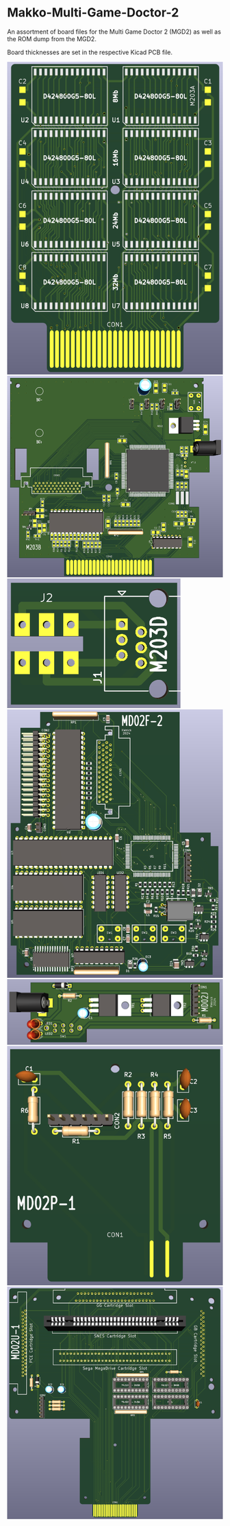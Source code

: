 # Makko-Multi-Game-Doctor-2
An assortment of board files for the Multi Game Doctor 2 (MGD2) as well as the ROM dump from the MGD2. 

Board thicknesses are set in the respective Kicad PCB file.

![image](https://github.com/RWeick/Makko-Multi-Game-Doctor-2/blob/main/M203A.png)
![image](https://github.com/RWeick/Makko-Multi-Game-Doctor-2/blob/main/M203B.png)
![image](https://github.com/RWeick/Makko-Multi-Game-Doctor-2/blob/main/M203D.png)
![image](https://github.com/RWeick/Makko-Multi-Game-Doctor-2/blob/main/MD02F-2.png)
![image](https://github.com/RWeick/Makko-Multi-Game-Doctor-2/blob/main/MD02J.png)
![image](https://github.com/RWeick/Makko-Multi-Game-Doctor-2/blob/main/MD02P-1.png)
![image](https://github.com/RWeick/Makko-Multi-Game-Doctor-2/blob/main/MD02U-1.png)
